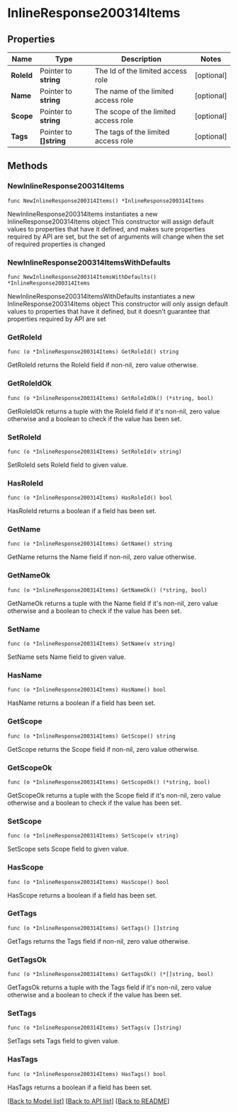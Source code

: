 # InlineResponse200314Items

## Properties

Name | Type | Description | Notes
------------ | ------------- | ------------- | -------------
**RoleId** | Pointer to **string** | The Id of the limited access role | [optional] 
**Name** | Pointer to **string** | The name of the limited access role | [optional] 
**Scope** | Pointer to **string** | The scope of the limited access role | [optional] 
**Tags** | Pointer to **[]string** | The tags of the limited access role | [optional] 

## Methods

### NewInlineResponse200314Items

`func NewInlineResponse200314Items() *InlineResponse200314Items`

NewInlineResponse200314Items instantiates a new InlineResponse200314Items object
This constructor will assign default values to properties that have it defined,
and makes sure properties required by API are set, but the set of arguments
will change when the set of required properties is changed

### NewInlineResponse200314ItemsWithDefaults

`func NewInlineResponse200314ItemsWithDefaults() *InlineResponse200314Items`

NewInlineResponse200314ItemsWithDefaults instantiates a new InlineResponse200314Items object
This constructor will only assign default values to properties that have it defined,
but it doesn't guarantee that properties required by API are set

### GetRoleId

`func (o *InlineResponse200314Items) GetRoleId() string`

GetRoleId returns the RoleId field if non-nil, zero value otherwise.

### GetRoleIdOk

`func (o *InlineResponse200314Items) GetRoleIdOk() (*string, bool)`

GetRoleIdOk returns a tuple with the RoleId field if it's non-nil, zero value otherwise
and a boolean to check if the value has been set.

### SetRoleId

`func (o *InlineResponse200314Items) SetRoleId(v string)`

SetRoleId sets RoleId field to given value.

### HasRoleId

`func (o *InlineResponse200314Items) HasRoleId() bool`

HasRoleId returns a boolean if a field has been set.

### GetName

`func (o *InlineResponse200314Items) GetName() string`

GetName returns the Name field if non-nil, zero value otherwise.

### GetNameOk

`func (o *InlineResponse200314Items) GetNameOk() (*string, bool)`

GetNameOk returns a tuple with the Name field if it's non-nil, zero value otherwise
and a boolean to check if the value has been set.

### SetName

`func (o *InlineResponse200314Items) SetName(v string)`

SetName sets Name field to given value.

### HasName

`func (o *InlineResponse200314Items) HasName() bool`

HasName returns a boolean if a field has been set.

### GetScope

`func (o *InlineResponse200314Items) GetScope() string`

GetScope returns the Scope field if non-nil, zero value otherwise.

### GetScopeOk

`func (o *InlineResponse200314Items) GetScopeOk() (*string, bool)`

GetScopeOk returns a tuple with the Scope field if it's non-nil, zero value otherwise
and a boolean to check if the value has been set.

### SetScope

`func (o *InlineResponse200314Items) SetScope(v string)`

SetScope sets Scope field to given value.

### HasScope

`func (o *InlineResponse200314Items) HasScope() bool`

HasScope returns a boolean if a field has been set.

### GetTags

`func (o *InlineResponse200314Items) GetTags() []string`

GetTags returns the Tags field if non-nil, zero value otherwise.

### GetTagsOk

`func (o *InlineResponse200314Items) GetTagsOk() (*[]string, bool)`

GetTagsOk returns a tuple with the Tags field if it's non-nil, zero value otherwise
and a boolean to check if the value has been set.

### SetTags

`func (o *InlineResponse200314Items) SetTags(v []string)`

SetTags sets Tags field to given value.

### HasTags

`func (o *InlineResponse200314Items) HasTags() bool`

HasTags returns a boolean if a field has been set.


[[Back to Model list]](../README.md#documentation-for-models) [[Back to API list]](../README.md#documentation-for-api-endpoints) [[Back to README]](../README.md)


